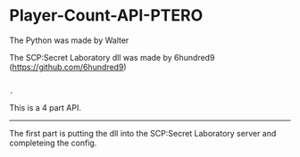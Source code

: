 # Player-Count-API-PTERO

The Python was made by Walter

The SCP:Secret Laboratory dll was made by 6hundred9 (https://github.com/6hundred9)
 
 
                   

                   
                                                                                                                                                                                                                                                                                                                                                                                                                                                                                                                                    .
                   
 
This is a 4 part API.

-----------------

The first part is putting the dll into the SCP:Secret Laboratory server and completeing the config.
